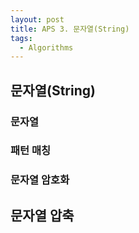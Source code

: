```yaml
---
layout: post
title: APS 3. 문자열(String)
tags:
  - Algorithms
---
```


## 문자열(String)
### 문자열

### 패턴 매칭


### 문자열 암호화


## 문자열 압축